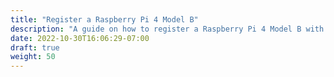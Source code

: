 ```yaml
---
title: "Register a Raspberry Pi 4 Model B"
description: "A guide on how to register a Raspberry Pi 4 Model B with Omni."
date: 2022-10-30T16:06:29-07:00
draft: true
weight: 50
---
```

